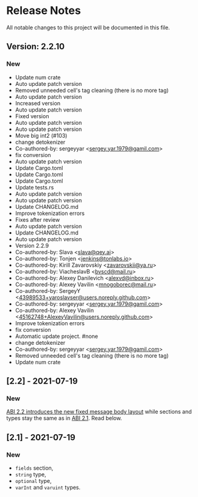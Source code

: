 # Release Notes

All notable changes to this project will be documented in this file.

## Version: 2.2.10

### New
 - Update num crate
 - Auto update patch version
 - Removed unneeded cell&#x27;s tag cleaning (there is no more tag)
 - Auto update patch version
 - Increased version
 - Auto update patch version
 - Fixed version
 - Auto update patch version
 - Auto update patch version
 - Move big int2 (#103)
 - change detokenizer
 - Co-authored-by: sergeyyar &lt;sergey.yar.1979@gamil.com&gt;
 - fix conversion
 - Auto update patch version
 - Update Cargo.toml
 - Update Cargo.toml
 - Update Cargo.toml
 - Update tests.rs
 - Auto update patch version
 - Auto update patch version
 - Update CHANGELOG.md
 - Improve tokenization errors
 - Fixes after review
 - Auto update patch version
 - Update CHANGELOG.md
 - Auto update patch version
 - Version 2.2.9
 - Co-authored-by: Slava &lt;slava@qey.ai&gt;
 - Co-authored-by: Tonjen &lt;jenkins@tonlabs.io&gt;
 - Co-authored-by: Kirill Zavarovskiy &lt;zavarovskii@ya.ru&gt;
 - Co-authored-by: ViacheslavB &lt;bvscd@mail.ru&gt;
 - Co-authored-by: Alexey Danilevich &lt;alexvd@inbox.ru&gt;
 - Co-authored-by: Alexey Vavilin &lt;mnogoborec@mail.ru&gt;
 - Co-authored-by: SergeyY &lt;43989533+yaroslavser@users.noreply.github.com&gt;
 - Co-authored-by: sergeyyar &lt;sergey.yar.1979@gamil.com&gt;
 - Co-authored-by: Alexey Vavilin &lt;45162748+AlexeyVavilin@users.noreply.github.com&gt;
 - Improve tokenization errors
 - fix conversion
 - Automatic update project. #none
 - change detokenizer
 - Co-authored-by: sergeyyar &lt;sergey.yar.1979@gamil.com&gt;
 - Removed unneeded cell&#x27;s tag cleaning (there is no more tag)
 - Update num crate


## [2.2] - 2021-07-19

### New

[ABI 2.2 introduces the new fixed message body layout](docs/ABI_2.2_spec.md) while sections and types stay the same as in [ABI 2.1](./ABI_2.1_spec.md). Read below. 


## [2.1] - 2021-07-19

### New

- `fields` section,
- `string` type,
- `optional` type,
- `varInt` and `varuint` types.
